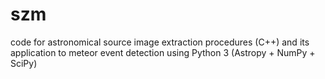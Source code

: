 # szm
code for astronomical source image extraction procedures (C++) and its application to meteor event detection using Python 3 (Astropy + NumPy + SciPy)
